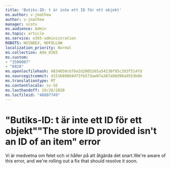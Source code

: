 ```yaml
---
title: 'Butiks-ID: t är inte ett ID för ett objekt'
ms.author: v-jmathew
author: v-jmathew
manager: scotv
ms.audience: Admin
ms.topic: article
ms.service: o365-administration
ROBOTS: NOINDEX, NOFOLLOW
localization_priority: Normal
ms.collection: Adm_O365
ms.custom:
- "3500007"
- "6828"
ms.openlocfilehash: 0834850cb7be2d2005265a54130f95c393f514fd
ms.sourcegitcommit: d151b09064df3fb573ae07a387a08d98a9553b9b
ms.translationtype: MT
ms.contentlocale: sv-SE
ms.lasthandoff: 10/28/2020
ms.locfileid: "48807749"
---
```

# <a name="the-store-id-provided-isnt-an-id-of-an-item-error"></a><span data-ttu-id="d4969-102">"Butiks-ID: t är inte ett ID för ett objekt"</span><span class="sxs-lookup"><span data-stu-id="d4969-102">"The store ID provided isn't an ID of an item" error</span></span>

<span data-ttu-id="d4969-103">Vi är medvetna om felet och vi håller på att åtgärda det snart.</span><span class="sxs-lookup"><span data-stu-id="d4969-103">We're aware of this error, and we're rolling out a fix that should resolve it soon.</span></span>
